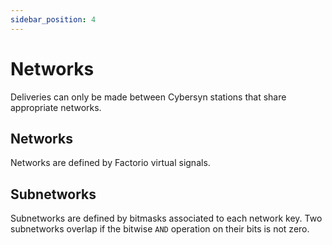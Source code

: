 ```yaml
---
sidebar_position: 4
---
```


# Networks

Deliveries can only be made between Cybersyn stations that share appropriate networks.

## Networks

Networks are defined by Factorio virtual signals.

## Subnetworks

Subnetworks are defined by bitmasks associated to each network key. Two subnetworks overlap if the bitwise `AND` operation on their bits is not zero.
